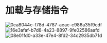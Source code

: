 # 加载与存储指令

![0ca8044c-f78d-4787-aeac-c986a35f9cdf](https://gitee.com/vectorx/ImageCloud/raw/master/img/20210424190804.png)
![16e3afaf-b7d8-4a23-8897-9fe02586aafd](https://gitee.com/vectorx/ImageCloud/raw/master/img/20210424190846.png
)![08e01fd0-a33e-47e4-8fd2-34c2935db71d](https://gitee.com/vectorx/ImageCloud/raw/master/img/20210424190809.png)

